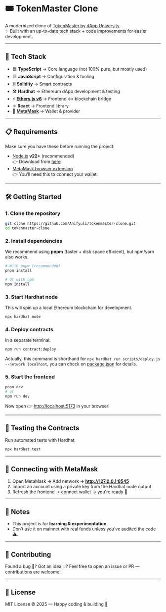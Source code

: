 # 🎟️ TokenMaster Clone

A modernized clone of [TokenMaster by dApp University](https://github.com/dappuniversity/tokenmaster/)  
✨ Built with an up-to-date tech stack + code improvements for easier development.

---

## 🚀 Tech Stack

- 🟦 **TypeScript** → Core language (not 100% pure, but mostly used)
- 🟨 **JavaScript** → Configuration & tooling
- ⛓️ **Solidity** → Smart contracts
- 🛠️ **Hardhat** → Ethereum dApp development & testing
- ⚡ [**Ethers.js v6**](https://docs.ethers.io/v6/) → Frontend ↔ blockchain bridge
- ⚛️ **React** → Frontend library
- 🦊 [**MetaMask**](https://metamask.io/) → Wallet & provider

---

## 📋 Requirements

Make sure you have these before running the project:

- [Node.js](https://nodejs.org/) **v22+** (recommended)  
  👉 Download from [here](https://nodejs.org/id/download)
- [MetaMask browser extension](https://metamask.io/)  
  👉 You’ll need this to connect your wallet.

---

## 🛠️ Getting Started

### 1. Clone the repository
```bash
git clone https://github.com/Anifyuli/tokenmaster-clone.git
cd tokenmaster-clone
````

### 2. Install dependencies

We recommend using **pnpm** (faster + disk space efficient), but npm/yarn also works.

```bash
# With pnpm (recommended)
pnpm install

# Or with npm
npm install
```

### 3. Start Hardhat node

This will spin up a local Ethereum blockchain for development.

```bash
npx hardhat node
```

### 4. Deploy contracts

In a separate terminal:

```bash
npm run contract:deploy
```

Actually, this command is shorthand for `npx hardhat run scripts/deploy.js --network localhost`, you can check on [package.json](package.json) for details.

### 5. Start the frontend

```bash
pnpm dev
# or
npm run dev
```

Now open 👉 [http://localhost:5173](http://localhost:5173) in your browser!

---

## 🧪 Testing the Contracts

Run automated tests with Hardhat:

```bash
npx hardhat test
```

---

## 🦊 Connecting with MetaMask

1. Open MetaMask → Add network → **http://127.0.0.1:8545**
2. Import an account using a private key from the Hardhat node output
3. Refresh the frontend → connect wallet → you're ready 🎉

---

## 📖 Notes

* This project is for **learning & experimentation**.
* Don’t use it on mainnet with real funds unless you’ve audited the code ⚠️.

---

## 🤝 Contributing

Found a bug 🐞? Got an idea 💡?
Feel free to open an issue or PR — contributions are welcome!

---

## 📜 License

MIT License © 2025 — Happy coding & building 🚀
